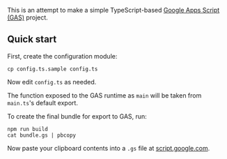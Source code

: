 This is an attempt to make a simple TypeScript-based
[Google Apps Script (GAS)][GAS] project.

## Quick start

First, create the configuration module:

```
cp config.ts.sample config.ts
```

Now edit `config.ts` as needed.

The function exposed to the GAS runtime as `main` will be taken from
`main.ts`'s default export.

To create the final bundle for export to GAS, run:

```
npm run build
cat bundle.gs | pbcopy
```

Now paste your clipboard contents into a `.gs` file at
[script.google.com][].

[GAS]: https://developers.google.com/apps-script/
[script.google.com]: https://script.google.com/
